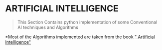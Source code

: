 # ARTIFICIAL INTELLIGENCE
> This Section Contains python implementation of some Conventional AI techniques and Algorithms

*Most of the Algorithms implemented are taken from the book [" Artificial Intelligence"](<link for the book>)
